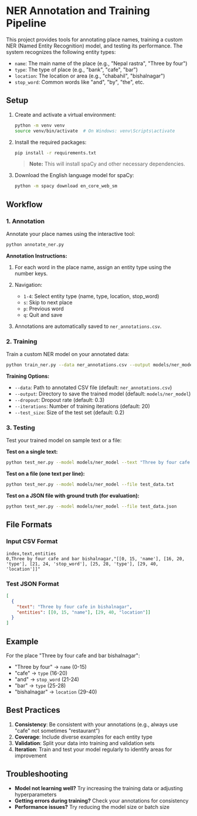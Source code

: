 # NER Annotation and Training Pipeline

This project provides tools for annotating place names, training a custom NER (Named Entity Recognition) model, and testing its performance. The system recognizes the following entity types:
- `name`: The main name of the place (e.g., "Nepal rastra", "Three by four")
- `type`: The type of place (e.g., "bank", "cafe", "bar")
- `location`: The location or area (e.g., "chabahil", "bishalnagar")
- `stop_word`: Common words like "and", "by", "the", etc.

## Setup

1. Create and activate a virtual environment:
   ```bash
   python -m venv venv
   source venv/bin/activate  # On Windows: venv\Scripts\activate
   ```

2. Install the required packages:
   ```bash
   pip install -r requirements.txt
   ```

   > **Note:** This will install spaCy and other necessary dependencies.

3. Download the English language model for spaCy:
   ```bash
   python -m spacy download en_core_web_sm
   ```

## Workflow

### 1. Annotation

Annotate your place names using the interactive tool:
```bash
python annotate_ner.py
```

**Annotation Instructions:**
1. For each word in the place name, assign an entity type using the number keys.
2. Navigation:
   - `1-4`: Select entity type (name, type, location, stop_word)
   - `s`: Skip to next place
   - `p`: Previous word
   - `q`: Quit and save

3. Annotations are automatically saved to `ner_annotations.csv`.

### 2. Training

Train a custom NER model on your annotated data:
```bash
python train_ner.py --data ner_annotations.csv --output models/ner_model --iterations 20 
```

**Training Options:**
- `--data`: Path to annotated CSV file (default: `ner_annotations.csv`)
- `--output`: Directory to save the trained model (default: `models/ner_model`)
- `--dropout`: Dropout rate (default: 0.3)
- `--iterations`: Number of training iterations (default: 20)
- `--test_size`: Size of the test set (default: 0.2)

### 3. Testing

Test your trained model on sample text or a file:

**Test on a single text:**
```bash
python test_ner.py --model models/ner_model --text "Three by four cafe in bishalnagar"
```

**Test on a file (one text per line):**
```bash
python test_ner.py --model models/ner_model --file test_data.txt
```

**Test on a JSON file with ground truth (for evaluation):**
```bash
python test_ner.py --model models/ner_model --file test_data.json
```

## File Formats

### Input CSV Format
```csv
index,text,entities
0,Three by four cafe and bar bishalnagar,"[[0, 15, 'name'], [16, 20, 'type'], [21, 24, 'stop_word'], [25, 28, 'type'], [29, 40, 'location']]"
```

### Test JSON Format
```json
[
  {
    "text": "Three by four cafe in bishalnagar",
    "entities": [[0, 15, "name"], [29, 40, "location"]]
  }
]
```

## Example

For the place "Three by four cafe and bar bishalnagar":
- "Three by four" → `name` (0-15)
- "cafe" → `type` (16-20)
- "and" → `stop_word` (21-24)
- "bar" → `type` (25-28)
- "bishalnagar" → `location` (29-40)

## Best Practices

1. **Consistency**: Be consistent with your annotations (e.g., always use "cafe" not sometimes "restaurant")
2. **Coverage**: Include diverse examples for each entity type
3. **Validation**: Split your data into training and validation sets
4. **Iteration**: Train and test your model regularly to identify areas for improvement

## Troubleshooting

- **Model not learning well?** Try increasing the training data or adjusting hyperparameters
- **Getting errors during training?** Check your annotations for consistency
- **Performance issues?** Try reducing the model size or batch size
